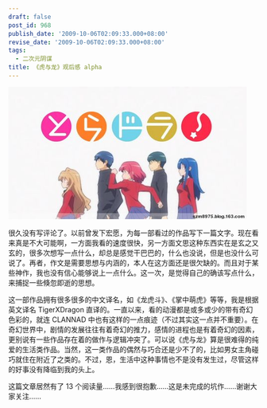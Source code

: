 ```yaml
---
draft: false
post_id: 968
publish_date: '2009-10-06T02:09:33.000+08:00'
revise_date: '2009-10-06T02:09:33.000+08:00'
tags:
  - 二次元阴谋
title: 《虎与龙》观后感 alpha
---
```


![](img_bimg_2541437564721453599.jpg)

很久没有写评论了。以前曾发下宏愿，为每一部看过的作品写下一篇文字。现在看来真是不大可能啊，一方面我看的速度很快，另一方面文思这种东西实在是玄之又玄的，很多次想写一点什么，却总是感觉干巴巴的，什么也没说，但是也没什么可说了。再者，作文是需要思想与内涵的，本人在这方面还是很欠缺的。而且对于某些神作，我也没有信心能够说上一点什么。这一次，是觉得自己的确该写点什么，来捕捉一些倏忽即逝的思想。

这一部作品拥有很多很多的中文译名，如《龙虎斗》、《掌中萌虎》等等，我是根据英文译名 TigerXDragon 直译的。一直以来，看的动漫都是或多或少的带有奇幻色彩的，就连 CLANNAD 中也有这样的一点痕迹（不过其实这一点并不重要）。在奇幻世界中，剧情的发展往往有着奇幻的推力，感情的进程也是有着奇幻的因素，更别说有一些作品存在着的做作与逻辑冲突了。可以说《虎与龙》算是很难得的纯爱的生活类作品。当然，这一类作品的偶然与巧合还是少不了的，比如男女主角碰巧就住在附近了之类的。不过，恩，生活中这种事情也不是没有发生过，尽管这样的好事没有降临到我的头上。

这篇文章居然有了 13 个阅读量……我感到很抱歉……这是未完成的坑作……谢谢大家关注……

